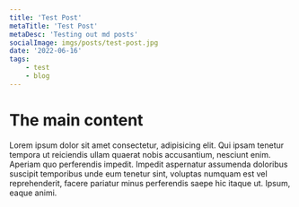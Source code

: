 ```yaml
---
title: 'Test Post'
metaTitle: 'Test Post'
metaDesc: 'Testing out md posts'
socialImage: imgs/posts/test-post.jpg
date: '2022-06-16'
tags:
    - test
    - blog
---
```


# The main content

Lorem ipsum dolor sit amet consectetur, adipisicing elit. Qui ipsam tenetur tempora ut reiciendis ullam quaerat nobis accusantium, nesciunt enim. Aperiam quo perferendis impedit. Impedit aspernatur assumenda doloribus suscipit temporibus unde eum tenetur sint, voluptas numquam est vel reprehenderit, facere pariatur minus perferendis saepe hic itaque ut. Ipsum, eaque animi.
